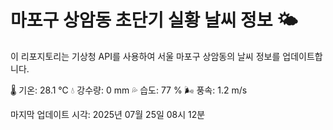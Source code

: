 
# 마포구 상암동 초단기 실황 날씨 정보 🌤️

이 리포지토리는 기상청 API를 사용하여 서울 마포구 상암동의 날씨 정보를 업데이트합니다. 

🌡️ 기온: 28.1 ℃
💧 강수량: 0 mm
💦 습도: 77 %
🌬️ 풍속: 1.2 m/s

마지막 업데이트 시각: 2025년 07월 25일 08시 12분    
